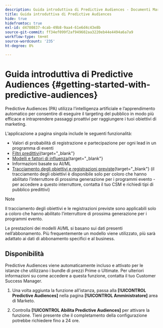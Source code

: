 ```yaml
---
description: Guida introduttiva di Predictive Audiences - Documenti Marketo - Documentazione del prodotto
title: Guida introduttiva di Predictive Audiences
hide: true
hidefromtoc: true
exl-id: d4780837-4cab-49b8-9aa4-61e6d4c43e8b
source-git-commit: ff34ef099f2af949602aa3220eb44e4494a6a7a9
workflow-type: tm+mt
source-wordcount: '235'
ht-degree: 0%

---
```


# Guida introduttiva di Predictive Audiences {#getting-started-with-predictive-audiences}

Predictive Audiences (PA) utilizza l’intelligenza artificiale e l’apprendimento automatico per consentire di eseguire il targeting del pubblico in modo più efficace e intraprendere passaggi proattivi per raggiungere i tuoi obiettivi di marketing.

L’applicazione a pagina singola include le seguenti funzionalità:

* Valori di probabilità di registrazione e partecipazione per ogni lead in un programma di eventi
* [Filtri predittivi](/help/marketo/product-docs/core-marketo-concepts/predictive-audiences/predictive-filters.md){target=&quot;_blank&quot;}
* [Modelli e fattori di influenza](/help/marketo/product-docs/core-marketo-concepts/predictive-audiences/models-and-insights.md){target=&quot;_blank&quot;}
* Informazioni basate su AI/ML
* [Tracciamento degli obiettivi e registrazioni previste](/help/marketo/product-docs/core-marketo-concepts/predictive-audiences/understanding-goal-tracking-and-projected-registrations.md){target=&quot;_blank&quot;} (il tracciamento degli obiettivi è disponibile solo per coloro che hanno abilitato l’interruttore di prossima generazione per i programmi evento - per accedere a questo interruttore, contatta il tuo CSM e richiedi tipi di pubblico predittivi)

>[!NOTE]
>
>Il tracciamento degli obiettivi e le registrazioni previste sono applicabili solo a coloro che hanno abilitato l’interruttore di prossima generazione per i programmi evento.

Le prestazioni dei modelli AI/ML si basano sui dati presenti nell’abbonamento. Più frequentemente un modello viene utilizzato, più sarà adattato ai dati di abbonamento specifici e al business.

## Disponibilità

Predictive Audiences viene automaticamente incluso e attivato per le istanze che utilizzano i bundle di prezzi Prime o Ultimate. Per ulteriori informazioni su come accedere a questa funzione, contatta il tuo Customer Success Manager.

1. Una volta aggiunta la funzione all’istanza, passa alla **[!UICONTROL Predictive Audiences]** nella pagina **[!UICONTROL Amministratore]** area di Marketo.

1. Controlla **[!UICONTROL Abilita Predictive Audiences]** per attivare la funzione. Tieni presente che il completamento della configurazione potrebbe richiedere fino a 24 ore.


